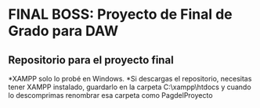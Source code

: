 # FINAL BOSS: Proyecto de Final de Grado para DAW
## Repositorio para el proyecto final
*XAMPP solo lo probé en Windows. 
*Si descargas el repositorio, necesitas tener XAMPP instalado, guardarlo en la carpeta C:\xampp\htdocs y cuando lo descomprimas renombrar esa carpeta como PagdelProyecto
